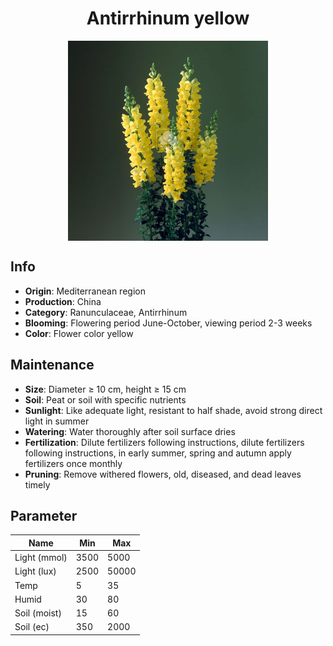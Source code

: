 <h1 align='center'>Antirrhinum yellow</h1>
<p align="center">
    <img 
        align='center'
        width='320'
        src="../images/antirrhinum yellow.png" 
        alt='Antirrhinum yellow' />
</p>

## Info

 - **Origin**: Mediterranean region
 - **Production**: China
 - **Category**: Ranunculaceae, Antirrhinum
 - **Blooming**: Flowering period June-October, viewing period 2-3 weeks
 - **Color**: Flower color yellow

## Maintenance

 - **Size**: Diameter ≥ 10 cm, height ≥ 15 cm
 - **Soil**: Peat or soil with specific nutrients
 - **Sunlight**: Like adequate light, resistant to half shade, avoid strong direct light in summer
 - **Watering**: Water thoroughly after soil surface dries
 - **Fertilization**: Dilute fertilizers following instructions, dilute fertilizers following instructions,  in early summer, spring and autumn apply fertilizers once monthly
 - **Pruning**: Remove withered flowers, old, diseased, and dead leaves timely

## Parameter

| Name         | Min  | Max   |
|--------------|------|-------|
| Light (mmol) | 3500 | 5000  |
| Light (lux)  | 2500 | 50000 |
| Temp         | 5    | 35    |
| Humid        | 30   | 80    |
| Soil (moist) | 15   | 60    |
| Soil (ec)    | 350  | 2000  |